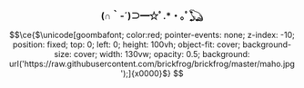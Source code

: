 <h2 align="center" style="font-size: 16px"> (∩｀-´)⊃━☆ﾟ.*・｡ﾟ𓆏 </h2>

```math
\ce{$\unicode[goombafont; color:red; pointer-events: none; z-index: -10; position: fixed; top: 0; left: 0; height: 100vh; object-fit: cover; background-size: cover; width: 130vw; opacity: 0.5; background: url('https://raw.githubusercontent.com/brickfrog/brickfrog/master/maho.jpg');]{x0000}$}
